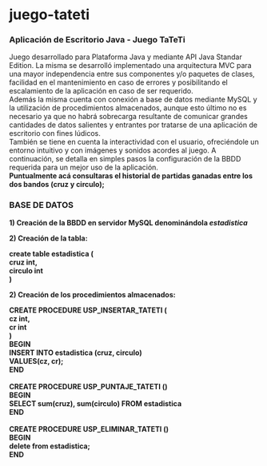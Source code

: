# juego-tateti
<b><h3>Aplicación de Escritorio Java - Juego TaTeTi</h3></b>
Juego desarrollado para Plataforma Java y mediante API Java Standar Edition.
La misma se desarrolló implementado una arquitectura MVC para una mayor independencia entre sus componentes y/o paquetes de clases, facilidad en el mantenimiento en caso de errores y posibilitando el escalamiento de la aplicación en caso de ser requerido.<br>
Además la misma cuenta con conexión a base de datos mediante MySQL y la utilización de procedimientos almacenados, aunque esto último no es necesario ya que no habrá sobrecarga resultante de comunicar grandes cantidades de datos salientes y entrantes por tratarse de una aplicación de escritorio con fines lúdicos. <br>
También se tiene en cuenta la interactividad con el usuario, ofreciéndole un entorno intuitivo y con imágenes y sonidos acordes al juego.
A continuación, se detalla en simples pasos la configuración de la BBDD requerida para un mejor uso de la aplicación. <b><br>
Puntualmente acá consultaras el historial de partidas ganadas entre los dos bandos (cruz y circulo);
<b><h3>BASE DE DATOS</h3></b>
<b><p>1) Creación de la BBDD en servidor MySQL denominándola <i>estadistica</i></p></b>
<b><p>2) Creación de la tabla:</p></b>
create table estadistica (<br>
cruz int,<br>
circulo int<br>
)<br>
<b><p>2) Creación de los procedimientos almacenados:</p></b>
CREATE PROCEDURE USP_INSERTAR_TATETI (<br>
cz int,<br>
cr int<br>
)<br>
BEGIN<br>
INSERT INTO estadistica (cruz, circulo)<br>
VALUES(cz, cr);<br>
END<br><br>
CREATE PROCEDURE USP_PUNTAJE_TATETI ()<br>
BEGIN<br>
SELECT sum(cruz), sum(circulo) FROM estadistica<br>
END<br><br>
CREATE PROCEDURE USP_ELIMINAR_TATETI ()<br>
BEGIN<br>
delete from estadistica;<br>
END
